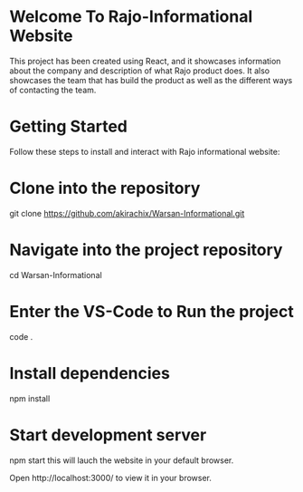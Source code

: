 # Welcome To Rajo-Informational Website

This project has been created using React, and it showcases information about the company and description of what Rajo product does. It also showcases the team that has build the product as well as the different ways of contacting the team.

# Getting Started

Follow these steps to install and interact with Rajo informational website:

# Clone into the repository
git clone https://github.com/akirachix/Warsan-Informational.git

# Navigate into the project repository
cd Warsan-Informational

# Enter the VS-Code to Run the project
code .

# Install dependencies
npm install 

# Start development server
npm start 
this will lauch the website in your default browser.

Open http://localhost:3000/ to view it in your browser.

